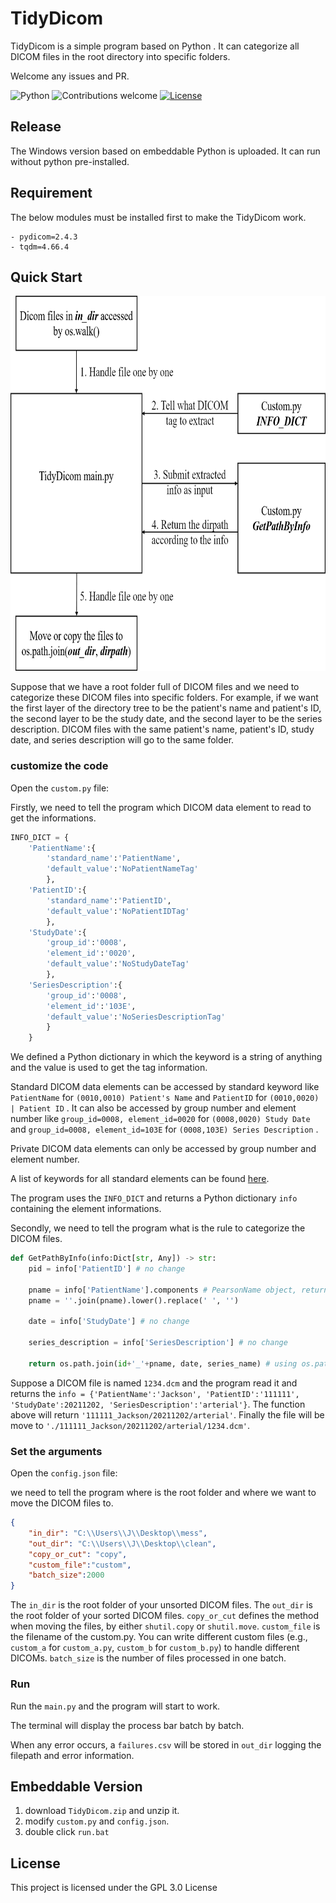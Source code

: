 # TidyDicom

TidyDicom is a simple program based on Python . It can categorize all DICOM files in the root directory into specific folders. 

Welcome any issues and PR. 

![Python](https://img.shields.io/badge/python-v3.8-blue.svg)
![Contributions welcome](https://img.shields.io/badge/contributions-welcome-orange.svg)
[![License](https://img.shields.io/badge/license-GPL3.0-blue.svg)](https://www.gnu.org/licenses/gpl-3.0.en.html)

## Release

The Windows version based on embeddable Python is uploaded. It can run without python pre-installed.

## Requirement

The below modules must be installed first to make the TidyDicom work. 

```
- pydicom=2.4.3
- tqdm=4.66.4
```

## Quick Start

<p align="center">
  <img src="https://github.com/DOCT-Y/TidyDicom/blob/main/overview.png" width="600" height="600">
</p>

Suppose that we have a root folder full of DICOM files and we need to categorize these DICOM files into specific folders. For example, if we want the first layer of the directory tree to be the patient's name and patient's ID, the second layer to be the study date, and the second layer to be the series description. DICOM files with the same patient's name, patient's ID, study date, and series description will go to the same folder.

### customize the code

Open the `custom.py` file:

Firstly, we need to tell the program which DICOM data element to read to get the informations. 

```python
INFO_DICT = {
    'PatientName':{
        'standard_name':'PatientName', 
        'default_value':'NoPatientNameTag'
        },
    'PatientID':{
        'standard_name':'PatientID', 
        'default_value':'NoPatientIDTag'
        },
    'StudyDate':{
        'group_id':'0008', 
        'element_id':'0020', 
        'default_value':'NoStudyDateTag'
        },
    'SeriesDescription':{
        'group_id':'0008', 
        'element_id':'103E', 
        'default_value':'NoSeriesDescriptionTag'
        }
    }
```

We defined a Python dictionary in which the keyword is a string of anything and the value is used to get the tag information.

Standard DICOM data elements can be accessed by standard keyword like `PatientName` for  `(0010,0010) Patient's Name` and `PatientID` for `(0010,0020) | Patient ID` . It can also be accessed by group number and element number like `group_id=0008, element_id=0020` for `(0008,0020) Study Date` and `group_id=0008, element_id=103E` for `(0008,103E) Series Description` . 

Private DICOM data elements can only be accessed by group number and element number.

A list of keywords for all standard elements can be found [here](https://dicom.nema.org/medical/dicom/current/output/chtml/part06/chapter_6.html).

The program uses the `INFO_DICT` and returns a Python dictionary `info` containing the element informations.

Secondly, we need to tell the program what is the rule to categorize the DICOM files.

```python
def GetPathByInfo(info:Dict[str, Any]) -> str:
    pid = info['PatientID'] # no change

    pname = info['PatientName'].components # PearsonName object, return tuple
    pname = ''.join(pname).lower().replace(' ', '')

    date = info['StudyDate'] # no change

    series_description = info['SeriesDescription'] # no change

    return os.path.join(id+'_'+pname, date, series_name) # using os.path.join is a safe method for all OS.
```

Suppose a DICOM file is named `1234.dcm` and the program read it and returns the `info = {'PatientName':'Jackson', 'PatientID':'111111', 'StudyDate':20211202, 'SeriesDescription':'arterial'}`. The function above will return `'111111_Jackson/20211202/arterial'`. Finally the file will be move to `'./111111_Jackson/20211202/arterial/1234.dcm'`.

### Set the arguments

Open the `config.json` file:

we need to tell the program where is the root folder and where we want to move the DICOM files to.

```json
{
    "in_dir": "C:\\Users\\J\\Desktop\\mess",
    "out_dir": "C:\\Users\\J\\Desktop\\clean",
    "copy_or_cut": "copy", 
    "custom_file":"custom", 
    "batch_size":2000
}
```

The `in_dir` is the root folder of your unsorted DICOM files. The `out_dir` is the root folder of your sorted DICOM files. `copy_or_cut` defines the method when moving the files, by either `shutil.copy` or `shutil.move`. `custom_file` is the filename of the custom.py. You can write different custom files (e.g., `custom_a` for `custom_a.py`, `custom_b` for `custom_b.py`) to handle different DICOMs. `batch_size` is the number of files processed in one batch.

### Run

Run the `main.py` and the program will start to work.

The terminal will display the process bar batch by batch.

When any error occurs, a `failures.csv` will be stored in `out_dir` logging the filepath and error information.

## Embeddable Version

1. download `TidyDicom.zip` and unzip it.
2. modify `custom.py` and `config.json`.
3. double click `run.bat`

## License 

This project is licensed under the GPL 3.0 License

